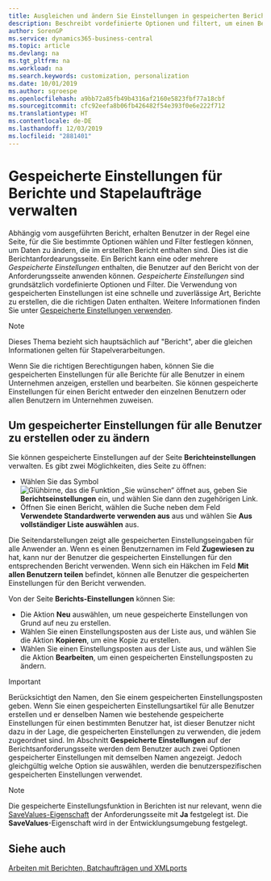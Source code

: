 ```yaml
---
title: Ausgleichen und ändern Sie Einstellungen in gespeicherten Berichten | Microsoft Docs
description: Beschreibt vordefinierte Optionen und filtert, um einen Bericht anzupassen und die richtigen Daten zu generieren.
author: SorenGP
ms.service: dynamics365-business-central
ms.topic: article
ms.devlang: na
ms.tgt_pltfrm: na
ms.workload: na
ms.search.keywords: customization, personalization
ms.date: 10/01/2019
ms.author: sgroespe
ms.openlocfilehash: a9bb72a85fb49b4316af2160e5823fbf77a18cbf
ms.sourcegitcommit: cfc92eefa8b06fb426482f54e393f0e6e222f712
ms.translationtype: HT
ms.contentlocale: de-DE
ms.lasthandoff: 12/03/2019
ms.locfileid: "2881401"
---
```

# <a name="manage-saved-settings-for-reports-and-batch-jobs"></a>Gespeicherte Einstellungen für Berichte und Stapelaufträge verwalten
Abhängig vom ausgeführten Bericht, erhalten Benutzer in der Regel eine Seite, für die Sie bestimmte Optionen wählen und Filter festlegen können, um Daten zu ändern, die im erstellten Bericht enthalten sind. Dies ist die Berichtanfordearungsseite. Ein Bericht kann eine oder mehrere *Gespeicherte Einstellungen* enthalten, die Benutzer auf den Bericht von der Anforderungsseite anwenden können. *Gespeicherte Einstellungen* sind grundsätzlich vordefinierte Optionen und Filter. Die Verwendung von gespeicherten Einstellungen ist eine schnelle und zuverlässige Art, Berichte zu erstellen, die die richtigen Daten enthalten. Weitere Informationen finden Sie unter [Gespeicherte Einstellungen verwenden](ui-work-report.md#SavedSettings).

> [!NOTE]
> Dieses Thema bezieht sich hauptsächlich auf "Bericht", aber die gleichen Informationen gelten für Stapelverarbeitungen.

Wenn Sie die richtigen Berechtigungen haben, können Sie die gespeicherten Einstellungen für alle Berichte für alle Benutzer in einem Unternehmen anzeigen, erstellen und bearbeiten. Sie können gespeicherte Einstellungen für einen Bericht entweder den einzelnen Benutzern oder allen Benutzern im Unternehmen zuweisen.

<!--
## Apply saved settings to a report
1. Open the report.

   The request page appears.    
2. In the **Saved Settings** section of the page, set the **Name** field  to the saved settings that you want to use.

   The **Saved Settings** section only appears if the report has been run before or if there are existing saved settings entries. The saved settings entry called **Last used options and filters** is always available. These settings are the option and filter values that were used the last time you ran the report.

-->

## <a name="to-create-and-modify-saved-settings-for-all-users"></a>Um gespeicherter Einstellungen für alle Benutzer zu erstellen oder zu ändern
Sie können gespeicherte Einstellungen auf der Seite **Berichteinstellungen** verwalten. Es gibt zwei Möglichkeiten, dies Seite zu öffnen:
-   Wählen Sie das Symbol ![Glühbirne, das die Funktion „Sie wünschen“ öffnet](media/ui-search/search_small.png "Was möchten Sie tun?") aus, geben Sie **Berichtseinstellungen** ein, und wählen Sie dann den zugehörigen Link.
-   Öffnen Sie einen Bericht, wählen die Suche neben dem Feld **Verwendete Standardwerte verwenden aus** aus und wählen Sie **Aus vollständiger Liste auswählen** aus.

Die Seitendarstellungen zeigt alle gespeicherten Einstellungseingaben für alle Anwender an. Wenn es einen Benutzernamen im Feld **Zugewiesen zu** hat, kann nur der Benutzer die gespeicherten Einstellungen für den entsprechenden Bericht verwenden. Wenn sich ein Häkchen im Feld **Mit allen Benutzern teilen** befindet, können alle Benutzer die gespeicherten Einstellungen für den Bericht verwenden.

Von der Seite **Berichts-Einstellungen** können Sie:
-   Die Aktion **Neu** auswählen, um neue gespeicherte Einstellungen von Grund auf neu zu erstellen.
-   Wählen Sie einen Einstellungsposten aus der Liste aus, und wählen Sie die Aktion **Kopieren**, um eine Kopie zu erstellen.
-   Wählen Sie einen Einstellungsposten aus der Liste aus, und wählen Sie die Aktion **Bearbeiten**, um einen gespeicherten Einstellungsposten zu ändern.

> [!Important]
> Berücksichtigt den Namen, den Sie einem gespeicherten Einstellungsposten geben. Wenn Sie einen gespeicherten Einstellungsartikel für alle Benutzer erstellen und er denselben Namen wie bestehende gespeicherte Einstellungen für einen bestimmten Benutzer hat, ist dieser Benutzer nicht dazu in der Lage, die gespeicherten Einstellungen zu verwenden, die jedem zugeordnet sind.  Im Abschnitt **Gespeicherte Einstellungen** auf der Berichtsanforderungsseite werden dem Benutzer auch zwei Optionen gespeicherter Einstellungen mit demselben Namen angezeigt. Jedoch gleichgültig welche Option sie auswählen, werden die benutzerspezifischen gespeicherten Einstellungen verwendet.

> [!NOTE]
> Die gespeicherte Einstellungsfunktion in Berichten ist nur relevant, wenn die [SaveValues-Eigenschaft](/dynamics365/business-central/dev-itpro/developer/properties/devenv-savevalues-property) der Anforderungsseite mit **Ja** festgelegt ist. Die **SaveValues**-Eigenschaft wird in der Entwicklungsumgebung festgelegt.  

## <a name="see-also"></a>Siehe auch
[Arbeiten mit Berichten, Batchaufträgen und XMLports](ui-work-report.md)  
